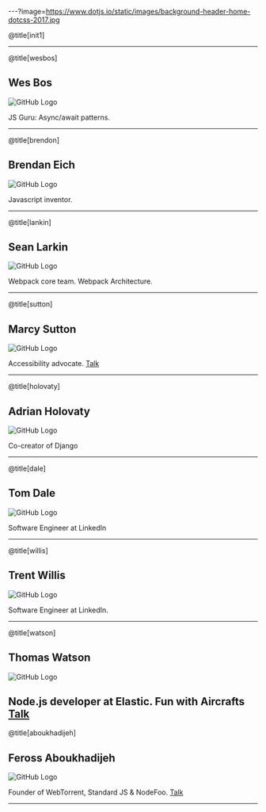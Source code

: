 ---?image=https://www.dotjs.io/static/images/background-header-home-dotcss-2017.jpg

@title[init1]

---

@title[wesbos]

## Wes Bos

![GitHub Logo](https://s3-eu-central-1.amazonaws.com/static-dotconferences-com/speakers_images/wes-bos.png)

JS Guru: Async/await patterns.

---

@title[brendon]

## Brendan Eich

![GitHub Logo](https://s3-eu-central-1.amazonaws.com/static-dotconferences-com/speakers_images/brendan-eich.png)

Javascript inventor.

---

@title[lankin]

## Sean Larkin

![GitHub Logo](https://s3-eu-central-1.amazonaws.com/static-dotconferences-com/speakers_images/sean-larkin.png)

Webpack core team. Webpack Architecture.

---

@title[sutton]

## Marcy Sutton

![GitHub Logo](https://s3-eu-central-1.amazonaws.com/static-dotconferences-com/speakers_images/marcy-sutton.png)

Accessibility advocate. [Talk](https://www.dotconferences.com/2017/12/marcy-sutton-enabling-users-in-client-rendered-applications) 


---

@title[holovaty]

## Adrian Holovaty

![GitHub Logo](https://s3-eu-central-1.amazonaws.com/static-dotconferences-com/speakers_images/adrian-holovaty.png)

Co-creator of Django

---

@title[dale]

## Tom Dale

![GitHub Logo](https://s3-eu-central-1.amazonaws.com/static-dotconferences-com/speakers_images/tom-dale.png)

Software Engineer at LinkedIn

---

@title[willis]

## Trent Willis

![GitHub Logo](https://s3-eu-central-1.amazonaws.com/static-dotconferences-com/speakers_images/trent-willis.png)

Software Engineer at LinkedIn.

---

@title[watson]

## Thomas Watson

![GitHub Logo](https://s3-eu-central-1.amazonaws.com/static-dotconferences-com/speakers_images/thomas-watson.png)

Node.js developer at Elastic. Fun with Aircrafts
[Talk](https://www.dotconferences.com/2017/12/feross-aboukhadijeh-the-most-annoying-website) 
---

@title[aboukhadijeh]

## Feross Aboukhadijeh

![GitHub Logo](https://s3-eu-central-1.amazonaws.com/static-dotconferences-com/speakers_images/feross-aboukhadijeh.png)

Founder of WebTorrent, Standard JS & NodeFoo.
[Talk](https://www.dotconferences.com/2017/12/feross-aboukhadijeh-the-most-annoying-website) 

---


